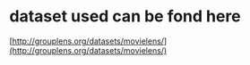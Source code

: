 # dataset used can be fond here
[http://grouplens.org/datasets/movielens/](http://grouplens.org/datasets/movielens/)